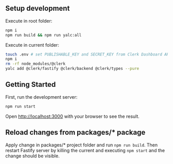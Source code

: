 ## Setup development

Execute in root folder:

```bash
npm i
npm run build && npm run yalc:all
```

Execute in current folder:

```bash
touch .env # set PUBLISHABLE_KEY and SECRET_KEY from Clerk Dashboard API keys
npm i
rm -rf node_modules/@clerk
yalc add @clerk/fastify @clerk/backend @clerk/types --pure
```

## Getting Started

First, run the development server:

```bash
npm run start
```

Open [http://localhost:3000](http://localhost:3000) with your browser to see the result.

## Reload changes from packages/\* package

Apply change in packages/\* project folder and run `npm run build`. Then restart Fastify server by killing the current and executing `npm start` and the change should be visible.
